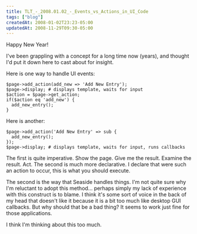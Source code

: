 ```yaml
---
title: TLT_-_2008.01.02_-_Events_vs_Actions_in_UI_Code
tags: ["blog"]
createdAt: 2008-01-02T23:23-05:00
updatedAt: 2008-11-29T09:30-05:00
---
```


Happy New Year!

I've been grappling with a concept for a long time now (years), and thought I'd put it down here to cast about for insight.

Here is one way to handle UI events:
```
$page->add_action(add_new => 'Add New Entry');
$page->display; # displays template, waits for input
$action = $page->get_action;
if($action eq 'add_new') {
  add_new_entry();
}
```

Here is another:
```
$page->add_action('Add New Entry' => sub {
  add_new_entry();
});
$page->display; # displays template, waits for input, runs callbacks
```

The first is quite imperative. Show the page. Give me the result. Examine the result. Act. The second is much more declarative. I declare that were such an action to occur, this is what you should execute.

The second is the way that Seaside handles things. I'm not quite sure why I'm reluctant to adopt this method... perhaps simply my lack of experience with this construct is to blame. I think it's some sort of voice in the back of my head that doesn't like it because it is a bit too much like desktop GUI callbacks. But why should that be a bad thing? It seems to work just fine for those applications.

I think I'm thinking about this too much.


